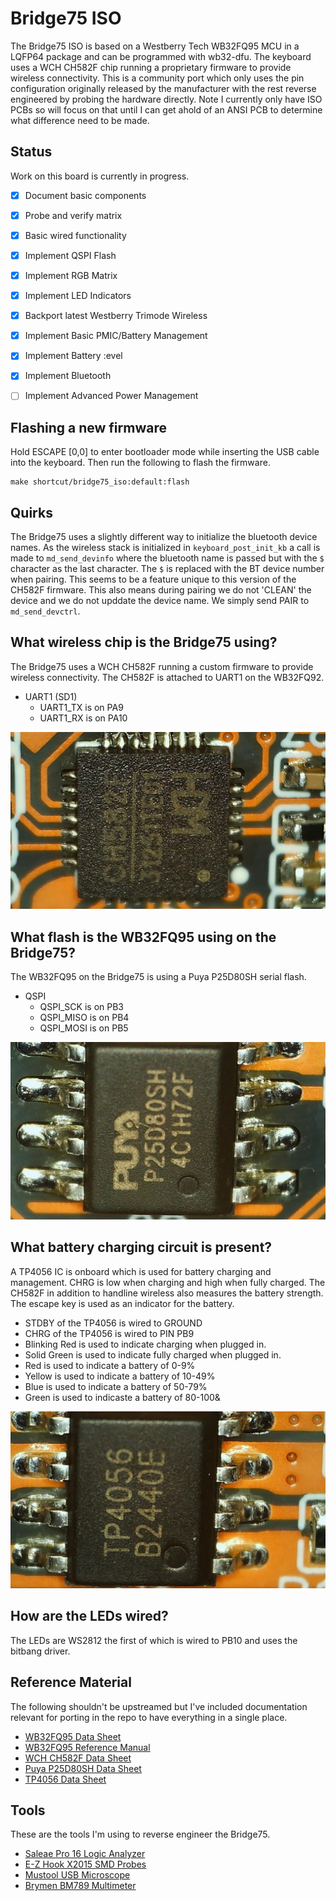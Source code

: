 #  Bridge75 ISO
The Bridge75 ISO is based on a Westberry Tech WB32FQ95 MCU in a LQFP64 package
and can be programmed with wb32-dfu. The keyboard uses a WCH CH582F chip
running a proprietary firmware to provide wireless connectivity. This is a
community port which only uses the pin configuration originally released by
the manufacturer with the rest reverse engineered by probing the hardware
directly. Note I currently only have ISO PCBs so will focus on that until I can
get ahold of an ANSI PCB to determine what difference need to be made.


## Status
Work on this board is currently in progress.
- [x] Document basic components
- [x] Probe and verify matrix
- [x] Basic wired functionality
- [x] Implement QSPI Flash
- [x] Implement RGB Matrix
- [x] Implement LED Indicators
- [x] Backport latest Westberry Trimode Wireless
- [x] Implement Basic PMIC/Battery Management
- [x] Implement Battery :evel
- [x] Implement Bluetooth
- [ ] Implement Advanced Power Management


## Flashing a new firmware
Hold ESCAPE [0,0] to enter bootloader mode while inserting the USB cable into
the keyboard. Then run the following to flash the firmware.
```shell
make shortcut/bridge75_iso:default:flash
```


## Quirks
The Bridge75 uses a slightly different way to initialize the bluetooth device
names. As the wireless stack is initialized in `keyboard_post_init_kb` a call
is made to `md_send_devinfo` where the bluetooth name is passed but with the
`$` character as the last character. The `$` is replaced with the BT device
number when pairing. This seems to be a feature unique to this version of the
CH582F firmware. This also means during pairing we do not 'CLEAN' the device
and we do not upddate the device name. We simply send PAIR to `md_send_devctrl`.


## What wireless chip is the Bridge75 using?
The Bridge75 uses a WCH CH582F running a custom firmware to provide wireless
connectivity. The CH582F is attached to UART1 on the WB32FQ92.
* UART1 (SD1)
   * UART1_TX is on PA9
   * UART1_RX is on PA10

![WCH CH582F](documentation/wireless.jpg)


## What flash is the WB32FQ95 using on the Bridge75?
The WB32FQ95 on the Bridge75 is using a Puya P25D80SH serial flash.
* QSPI
   * QSPI_SCK is on PB3
   * QSPI_MISO is on PB4
   * QSPI_MOSI is on PB5

![Puya P25D80SH](documentation/flash.jpg)


## What battery charging circuit is present?
A TP4056 IC is onboard which is used for battery charging and management. CHRG
is low when charging and high when fully charged. The CH582F in addition to
handline wireless also measures the battery strength. The escape key is used as
an indicator for the battery.
* STDBY of the TP4056 is wired to GROUND
* CHRG of the TP4056 is wired to PIN PB9
* Blinking Red is used to indicate charging when plugged in.
* Solid Green is used to indicate fully charged when plugged in.
* Red is used to indicate a battery of 0-9%
* Yellow is used to indicate a battery of 10-49%
* Blue is used to indicate a battery of 50-79%
* Green is used to indicaste a battery of 80-100&

![TP4056](documentation/bmic.jpg)


## How are the LEDs wired?
The LEDs are WS2812 the first of which is wired to PB10 and uses the bitbang
driver.


## Reference Material
The following shouldn't be upstreamed but I've included documentation relevant
for porting in the repo to have everything in a single place.
* [WB32FQ95 Data Sheet](documentation/EN_DS1104041_WB32FQ95xC_V01.pdf)
* [WB32FQ95 Reference Manual](documentation/EN_RM2905025_WB32FQ95xx_V01.pdf)
* [WCH CH582F Data Sheet](documentation/CH583DS1.PDF)
* [Puya P25D80SH Data Sheet](documentation/PUYA-P25Q80H-SSH-IT_C194872.pdf)
* [TP4056 Data Sheet](documentation/TP4056.pdf)


## Tools
These are the tools I'm using to reverse engineer the Bridge75.

* [Saleae Pro 16 Logic Analyzer](https://www.saleae.com)
* [E-Z Hook X2015 SMD Probes](https://e-z-hook.com/test-hooks/micro-hook/x2015-ultra-thin-double-gripper-micro-test-hook/)
* [Mustool USB Microscope](https://www.eevblog.com/forum/testgear/mustool-g1200-digital-microscope-12mp-7-lcd-display-1-1200x/)
* [Brymen BM789 Multimeter](http://www.brymen.com/PD02BM780_789.html)
